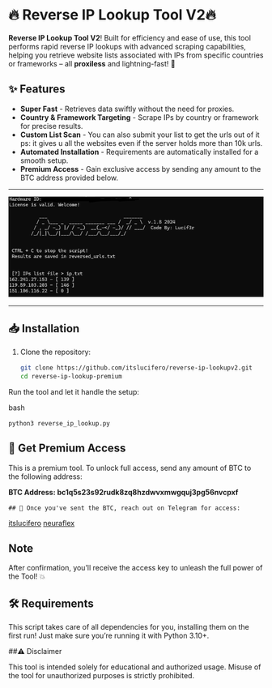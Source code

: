 # 🔥 Reverse IP Lookup Tool V2🔥

**Reverse IP Lookup Tool V2**! Built for efficiency and ease of use, this tool performs rapid reverse IP lookups with advanced scraping capabilities, helping you retrieve website lists associated with IPs from specific countries or frameworks – all **proxiless** and lightning-fast! 🚀

## ✨ Features
- **Super Fast** - Retrieves data swiftly without the need for proxies.
- **Country & Framework Targeting** - Scrape IPs by country or framework for precise results.
- **Custom List Scan** - You can also submit your list to get the urls out of it ps: it gives u all the websites even if the server holds more than 10k urls.
- **Automated Installation** - Requirements are automatically installed for a smooth setup.
- **Premium Access** - Gain exclusive access by sending any amount to the BTC address provided below.

---

![Tool Preview](https://github.com/itslucifero/reverse-ip-lookupv2/blob/main/RIPV1.8.png?raw=true) 

---

## 📥 Installation
1. Clone the repository:
   ```bash
   git clone https://github.com/itslucifero/reverse-ip-lookupv2.git
   cd reverse-ip-lookup-premium
   ```

Run the tool and let it handle the setup:

bash

    python3 reverse_ip_lookup.py

## 🎁 Get Premium Access

This is a premium tool. To unlock full access, send any amount of BTC to the following address:

**BTC Address: bc1q5s23s92rudk8zq8hzdwvxmwgquj3pg56nvcpxf**

    ## 📢 Once you've sent the BTC, reach out on Telegram for access:

[itslucifero](https://t.me/itslucifero)
[neuraflex](https://t.me/neuraflex)

## Note

After confirmation, you’ll receive the access key to unleash the full power of the Tool! 💥

## 🛠️ Requirements

This script takes care of all dependencies for you, installing them on the first run! Just make sure you’re running it with Python 3.10+.

##⚠️ Disclaimer

This tool is intended solely for educational and authorized usage. Misuse of the tool for unauthorized purposes is strictly prohibited.
